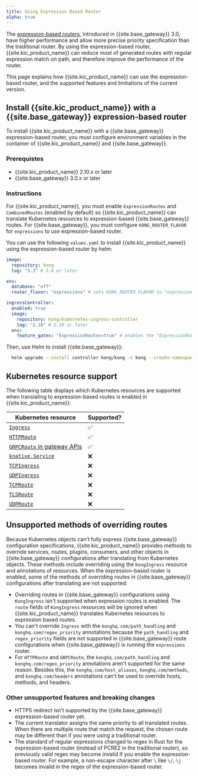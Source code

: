 ```yaml
---
title: Using Expression Based Router
alpha: true
---
```


The [expression-based routers][gateway-expression-router], introduced in {{site.base_gateway}} 3.0, have higher performance and allow more precise priority specification than the traditional router. By using the expression-based router, {{site.kic_product_name}} can reduce most of generated routes with regular expression match on path, and therefore improve the performance of the router. 

This page explains how {{site.kic_product_name}} can use the expression-based router, and the supported features and limitations of the current version.

## Install {{site.kic_product_name}} with a {{site.base_gateway}} expression-based router

To install {{site.kic_product_name}} with a {{site.base_gateway}} expression-based router, you must configure environment variables in the container of {{site.kic_product_name}} and {{site.base_gateway}}.

### Prerequistes

* {{site.kic_product_name}} 2.10.x or later
* {{site.base_gateway}} 3.0.x or later

### Instructions

For {{site.kic_product_name}}, you must enable `ExpressionRoutes` and `CombinedRoutes` (enabled by default) so {{site.kic_product_name}} can translate Kubernetes resources to expression-based
{{site.base_gateway}} routes. For {{site.base_gateway}}, you must configure `KONG_ROUTER_FLAVOR` for `expressions` to use expression-based router.

You can use the following `values.yaml` to install {{site.kic_product_name}} using the expression-based router by helm:

```yaml
image:
  repository: kong
  tag: "3.3" # 3.0 or later

env:
  database: "off"
  router_flavor: "expressions" # sets KONG_ROUTER_FLAVOR to "expressions"

ingressController:
  enabled: true
  image:
    repository: kong/kubernetes-ingress-controller
    tag: "2.10" # 2.10 or later
  env:
    feature_gates: "ExpressionRoutes=true" # enables the "ExpressionRoutes" feature gate
```

Then, use Helm to install {{site.base_gateway}}:

```bash
  helm upgrade --install controller kong/kong -n kong --create-namespace -f values.yaml
```

## Kubernetes resource support

The following table displays which Kubernetes resources are supported when translating to expression-based routes is enabled in {{site.kic_product_name}}:

| Kubernetes resource | Supported? |
| ------------------- | ---------- |
| [`Ingress`][ingress] | ✅ &nbsp; |
| [`HTTPRoute`][gateway-api-httproute] | ✅ &nbsp; |
| [`GRPCRoute` in gateway APIs][gateway-api-grpcroute] | ✅ &nbsp; |
| [`knative.Service`][knative-service] | ❌ &nbsp; |
| [`TCPIngress`][crd-tcpingress] | ❌ &nbsp; |
| [`UDPIngress`][crd-udpingress] | ❌ &nbsp; |
| [`TCPRoute`][gateway-api-tcproute] | ❌ &nbsp; |
| [`TLSRoute`][gateway-api-tlsroute] | ❌ &nbsp; |
| [`UDPRoute`][gateway-api-udproute] | ❌ &nbsp; |

## Unsupported methods of overriding routes

Because Kubernetes objects can't fully express {{site.base_gateway}} configuration specifications, {{site.kic_product_name}} provides methods to override services, routes, plugins, consumers, and other objects in {{site.base_gateway}} configurations after translating from Kubernetes objects. These methods include overriding using the `KongIngress` resource and annotations
of resources. When the expression-based router is enabled, some of the methods of overriding routes in {{site.base_gateway}} configurations after translating are not supported:

* Overriding routes in {{site.base_gateway}} configurations using `KongIngress` isn't supported when expression routes is enabled. The `route` fields of `KongIngress` resources will be ignored when {{site.kic_product_name}} translates Kubernetes resources to expression based routes.
* You can't override `Ingress` with the `konghq.com/path_handling` and `konghq.com/regex_priority` annotations because the `path_handling` and `regex_priority` fields are not supported in {{site.base_gateway}} route configurations when {{site.base_gateway}} is running the `expressions` router.
* For `HTTPRoute` and `GRPCRoute`, the `konghq.com/path_handling` and `konghq.com/regex_priority` annotations aren't supported for the same reason. Besides this, the `konghq.com/host_aliases`, `konghq.com/methods`, and `konghq.com/headers` annotations can't be used to override hosts, methods, and headers.

### Other unsupported features and breaking changes

- HTTPS redirect isn't supported by the {{site.base_gateway}} expression-based router yet. 
- The current translator assigns the same priority to all translated routes. When there are multiple route that match the request, the chosen route may be different than if you were using a traditional router.
- The standard of regular expressions changed to regex in Rust for the expression-based router (instead of PCRE2 in the traditional
  router), so previously valid regex may become invalid if you enable the expression-based router. For example, a non-escape character after `\` like `\/`, `\j` becomes invalid in the regex of the expression-based router.

[gateway-expression-router]:/gateway/latest/key-concepts/routes/expressions/
[ingress]:https://kubernetes.io/docs/concepts/services-networking/ingress/
[gateway-api-httproute]:https://gateway-api.sigs.k8s.io/api-types/httproute/
[gateway-api-grpcroute]:https://gateway-api.sigs.k8s.io/api-types/grpcroute/
[gateway-api-tcproute]:https://gateway-api.sigs.k8s.io/references/spec/#gateway.networking.k8s.io/v1alpha2.TCPRoute
[gateway-api-tlsroute]:https://gateway-api.sigs.k8s.io/references/spec/#gateway.networking.k8s.io/v1alpha2.TLSRoute
[gateway-api-udproute]:https://gateway-api.sigs.k8s.io/references/spec/#gateway.networking.k8s.io/v1alpha2.UDPRoute
[crd-tcpingress]:/kubernetes-ingress-controller/{{page.release}}/references/custom-resources/#tcpingress/kubernetes-ingress-controller/latest/references/custom-resources/#tcpingress
[crd-udpingress]:/kubernetes-ingress-controller/{{page.release}}/references/custom-resources/#udpingress
[knative-service]:https://knative.dev/docs/serving/reference/serving-api/#serving.knative.dev/v1.Service
